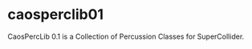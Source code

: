 caosperclib01
=============

CaosPercLib 0.1 is a Collection of Percussion Classes for SuperCollider.
